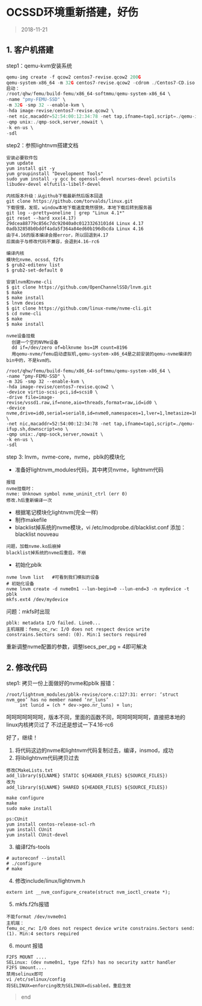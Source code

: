 # OCSSD环境重新搭建，好伤
> 2018-11-21
## 1. 客户机搭建

step1：qemu-kvm安装系统
```c
qemu-img create -f qcow2 centos7-revise.qcow2 200G
qemu-system-x86_64 -m 32G centos7-revise.qcow2 -cdrom ./Centos7-CD.iso --enable-kvm
启动：
/root/qhw/femu/build-femu/x86_64-softmmu/qemu-system-x86_64 \
-name "pmy-FEMU-SSD" \
-m 32G -smp 32 --enable-kvm \
-hda image-revise/centos7-revise.qcow2 \
-net nic,macaddr=52:54:00:12:34:78 -net tap,ifname=tap1,script=./qemu-ifup.sh,downscript=no \
-qmp unix:./qmp-sock,server,nowait \
-k en-us \
-sdl
```
step2：参照lightnvm搭建文档
```
安装必要软件包
yum update
yum install git -y
yum groupinstall "Development Tools"
sudo yum install -y gcc bc openssl-devel ncurses-devel pciutils libudev-devel elfutils-libelf-devel

内核版本升级：从github下载最新然后版本回退
git clone https://github.com/torvalds/linux.git
下载很慢，发现，window本地下载速度竟然很快，本地下载后转到服务器
git log --pretty=oneline | grep "Linux 4.1*"
git reset --hard xxx(4.17)
29dcea88779c856c7dc92040a0c01233263101d4 Linux 4.17
0adb32858b0bddf4ada5f364a84ed60b196dbcda Linux 4.16
由于4.16的版本编译会报error，所以回退到4.17
后面由于与修改代码不兼容，会退到4.16-rc6

编译内核
模块化nvme、ocssd、f2fs
$ grub2-editenv list
$ grub2-set-default 0

安装lnvm和nvme-cli
$ git clone https://github.com/OpenChannelSSD/lnvm.git  
$ make
$ make install
$ lnvm devices
$ git clone https://github.com/linux-nvme/nvme-cli.git
$ cd nvme-cli
$ make
$ make install

nvme设备挂载
  创建一个空的NVMe设备
  dd if=/dev/zero of=blknvme bs=1M count=8196
  用qemu-nvme/femu启动虚拟机,qemu-system-x86_64是之前安装的qemu-nvme编译的bin中的，不是kvm的。

/root/qhw/femu/build-femu/x86_64-softmmu/qemu-system-x86_64 \
-name "pmy-FEMU-SSD" \
-m 32G -smp 32 --enable-kvm \
-hda image-revise/centos7-revise.qcow2 \
-device virtio-scsi-pci,id=scsi0 \
-drive file=image-revise/vssd1.raw,if=none,aio=threads,format=raw,id=id0 \
-device nvme,drive=id0,serial=serial0,id=nvme0,namespaces=1,lver=1,lmetasize=16,ll2pmode=0,nlbaf=5,lba_index=3,mdts=10,lnum_ch=8,lnum_lun=1,lnum_pln=1,lsec_size=4096,lsecs_per_pg=1,lpgs_per_blk=512,ldebug=1,femu_mode=0 \
-net nic,macaddr=52:54:00:12:34:78 -net tap,ifname=tap1,script=./qemu-ifup.sh,downscript=no \
-qmp unix:./qmp-sock,server,nowait \
-k en-us \
-sdl
```

step 3: lnvm，nvme-core，nvme，pblk的模块化

- 准备好lightnvm_modules代码，其中拷贝nvme，lightnvm代码
```
报错
nvme挂载时：
nvme: Unknown symbol nvme_uninit_ctrl (err 0)
修改.h后重新编译一次
```
- 根据笔记模块化lightnvm(完全一样)
- 制作makefile
- blacklist掉系统的nvme模块，vi /etc/modprobe.d/blacklist.conf 添加：blacklist nouveau

```
问题，加载nvme.ko后崩掉
blacklist掉系统的nvme后重启，不崩
```
- 初始化pblk
```
nvme lnvm list   #可看到我们模拟的设备
# 初始化设备
nvme lnvm create -d nvme0n1 --lun-begin=0 --lun-end=3 -n mydevice -t pblk
mkfs.ext4 /dev/mydevice
```
问题：mkfs时出现
```
pblk: metadata I/O failed. Line0...
主机端报：femu_oc_rw: I/O does not respect device write constrains.Sectors send: (0). Min:1 sectors required
```
重新调整nvme配置的参数，调整lsecs_per_pg = 4即可解决

## 2. 修改代码
step1: 拷贝一份上面做好的nvme和pblk
报错：
```
/root/lightnvm_modules/pblk-revise/core.c:127:31: error: ‘struct nvm_geo’ has no member named ‘nr_luns’
     int lunid = (ch * dev->geo.nr_luns) + lun;
```
呵呵呵呵呵呵呵，版本不同，里面的函数不同，呵呵呵呵呵呵，直接把本地的linux内核拷贝过了
不过还是想试一下4.16-rc6

好了，继续！
1. 将代码这边的nvme和lightnvm代码复制过去，编译，insmod，成功
2. 将liblightnvm代码拷贝过去

```
修改CMakeLists.txt
add_library(${LNAME} STATIC ${HEADER_FILES} ${SOURCE_FILES})
改为
add_library(${LNAME} SHARED ${HEADER_FILES} ${SOURCE_FILES})

make configure
make
sudo make install

ps:CUnit
yum install centos-release-scl-rh
yum install CUnit
yum install CUnit-devel
```
3. 编译f2fs-tools
```
# autoreconf --install
# ./configure
# make
```
4. 修改include/linux/lightnvm.h
```
extern int __nvm_configure_create(struct nvm_ioctl_create *);
```
5. mkfs.f2fs报错
```
不能format /dev/nvme0n1
主机端：
femu_oc_rw: I/O does not respect device write constrains.Sectors send: (1). Min:4 sectors required
```
6. mount
报错
```
F2FS MOUNT ....
SELinux: (dev nvme0n1, type f2fs) has no security xattr handler
F2FS Umount....
禁用selinux即可
vi /etc/selinux/config
将SELINUX=enforcing改为SELINUX=disabled，重启生效
```
> end 
